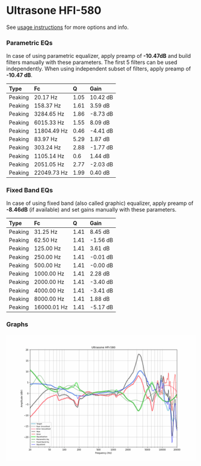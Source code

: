 # Ultrasone HFI-580
See [usage instructions](https://github.com/jaakkopasanen/AutoEq#usage) for more options and info.

### Parametric EQs
In case of using parametric equalizer, apply preamp of **-10.47dB** and build filters manually
with these parameters. The first 5 filters can be used independently.
When using independent subset of filters, apply preamp of **-10.47 dB**.

| Type    | Fc          |    Q | Gain     |
|:--------|:------------|:-----|:---------|
| Peaking | 20.17 Hz    | 1.05 | 10.42 dB |
| Peaking | 158.37 Hz   | 1.61 | 3.59 dB  |
| Peaking | 3284.65 Hz  | 1.86 | -8.73 dB |
| Peaking | 6015.33 Hz  | 1.55 | 8.09 dB  |
| Peaking | 11804.49 Hz | 0.46 | -4.41 dB |
| Peaking | 83.97 Hz    | 5.29 | 1.87 dB  |
| Peaking | 303.24 Hz   | 2.88 | -1.77 dB |
| Peaking | 1105.14 Hz  | 0.6  | 1.44 dB  |
| Peaking | 2051.05 Hz  | 2.77 | -2.03 dB |
| Peaking | 22049.73 Hz | 1.99 | 0.40 dB  |

### Fixed Band EQs
In case of using fixed band (also called graphic) equalizer, apply preamp of **-8.46dB**
(if available) and set gains manually with these parameters.

| Type    | Fc          |    Q | Gain     |
|:--------|:------------|:-----|:---------|
| Peaking | 31.25 Hz    | 1.41 | 8.45 dB  |
| Peaking | 62.50 Hz    | 1.41 | -1.56 dB |
| Peaking | 125.00 Hz   | 1.41 | 3.61 dB  |
| Peaking | 250.00 Hz   | 1.41 | -0.01 dB |
| Peaking | 500.00 Hz   | 1.41 | -0.00 dB |
| Peaking | 1000.00 Hz  | 1.41 | 2.28 dB  |
| Peaking | 2000.00 Hz  | 1.41 | -3.40 dB |
| Peaking | 4000.00 Hz  | 1.41 | -3.41 dB |
| Peaking | 8000.00 Hz  | 1.41 | 1.88 dB  |
| Peaking | 16000.01 Hz | 1.41 | -5.17 dB |

### Graphs
![](./Ultrasone%20HFI-580.png)